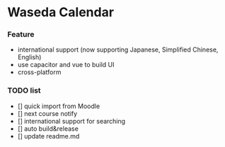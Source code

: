 # Waseda Calendar

### Feature

- international support (now supporting Japanese, Simplified Chinese, English)
- use capacitor and vue to build UI
- cross-platform

### TODO list

- [] quick import from Moodle
- [] next course notify
- [] international support for searching
- [] auto build&release
- [] update readme.md
